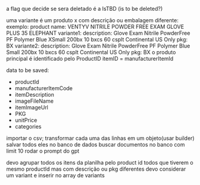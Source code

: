a flag que decide se sera deletado é a IsTBD (is to be deleted?)

uma variante é um produto x com descrição ou embalagem diferente:
exemplo:
product name: VENTYV NITRILE POWDER FREE EXAM GLOVE PLUS 35 ELEPHANT
variante1:
description: Glove Exam Nitrile PowderFree PF Polymer Blue XSmall 200bx 10 bxcs 60 csplt Continental US Only
pkg: BX
variante2:
description: Glove Exam Nitrile PowderFree PF Polymer Blue Small 200bx 10 bxcs 60 csplt Continental US Only
pkg: BX
o produto principal é identificado pelo ProductID
itemID = manufacturerItemId

data to be saved:

- productId
- manufacturerItemCode
- itemDescription
- imageFileName
- itemImageUrl
- PKG
- unitPrice
- categories

importar o csv;
transformar cada uma das linhas em um objeto(usar builder)
salvar todos eles no banco de dados
buscar documentos no banco com limit 10
rodar o prompt do gpt

devo agrupar todos os itens da planilha pelo product id
todos que tiverem o mesmo productId mas com descrição ou pkg diferentes
devo considerar um variant e inserir no array de variants
